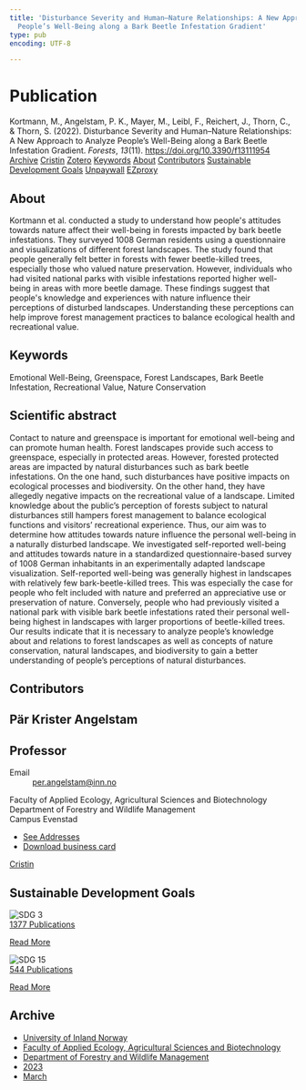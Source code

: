 ```yaml
---
title: 'Disturbance Severity and Human–Nature Relationships: A New Approach to Analyze
  People’s Well-Being along a Bark Beetle Infestation Gradient'
type: pub
encoding: UTF-8

---
```

<h1>Publication</h1>
<article id="csl-bib-container-WEVHTM8N" class="csl-bib-container">
  <div class="csl-bib-body"> <div class="csl-entry">Kortmann, M., Angelstam, P. K., Mayer, M., Leibl, F., Reichert, J., Thorn, C., &#38; Thorn, S. (2022). Disturbance Severity and Human–Nature Relationships: A New Approach to Analyze People’s Well-Being along a Bark Beetle Infestation Gradient. <i>Forests</i>, <i>13</i>(11). <a href="https://doi.org/10.3390/f13111954">https://doi.org/10.3390/f13111954</a></div> </div>
  <div class="csl-bib-buttons">
    <a href="#taxonomy-article-WEVHTM8N" alt="archive" class="csl-bib-button">Archive</a>
    <a href="https://app.cristin.no/results/show.jsf?id=2134406" alt="Cristin" class="csl-bib-button">Cristin</a>
    <a href="http://zotero.org/groups/5881554/items/WEVHTM8N" alt="Zotero" class="csl-bib-button">Zotero</a>
    <a href="#keywords-article-WEVHTM8N" alt="keywords" class="csl-bib-button">Keywords</a>
    <a href="#about-article-WEVHTM8N" alt="about_pub" class="csl-bib-button">About</a>
    <a href="#contributors-article-WEVHTM8N" alt="contributors" class="csl-bib-button">Contributors</a>
    <a href="#sdg-article-WEVHTM8N" alt="sdg" class="csl-bib-button">Sustainable Development Goals</a>
    <a href="https://www.mdpi.com/1999-4907/13/11/1954/pdf?version=1669107385" alt="Unpaywall" class="csl-bib-button">Unpaywall</a>
    <a href="https://www.mdpi.com/1999-4907/13/11/1954/pdf?version=1669107385" alt="EZproxy" class="csl-bib-button">EZproxy</a>
  </div>
  <div id="csl-bib-meta-container-WEVHTM8N"></div>
</article>
<div id="csl-bib-meta-WEVHTM8N" class="csl-bib-meta">
  <article id="about-article-WEVHTM8N" class="about_pub-article">
    <h1>About</h1>
    Kortmann et al. conducted a study to understand how people's attitudes towards nature affect their well-being in forests impacted by bark beetle infestations. They surveyed 1008 German residents using a questionnaire and visualizations of different forest landscapes. The study found that people generally felt better in forests with fewer beetle-killed trees, especially those who valued nature preservation. However, individuals who had visited national parks with visible infestations reported higher well-being in areas with more beetle damage. These findings suggest that people's knowledge and experiences with nature influence their perceptions of disturbed landscapes. Understanding these perceptions can help improve forest management practices to balance ecological health and recreational value.
  </article>
  <article id="keywords-article-WEVHTM8N" class="keywords-article">
    <h1>Keywords</h1>
    Emotional Well-Being, Greenspace, Forest Landscapes, Bark Beetle Infestation, Recreational Value, Nature Conservation
  </article>
  <article id="abstract-article-WEVHTM8N" class="abstract-article">
    <h1>Scientific abstract</h1>
    Contact to nature and greenspace is important for emotional well-being and can promote human health. Forest landscapes provide such access to greenspace, especially in protected areas. However, forested protected areas are impacted by natural disturbances such as bark beetle infestations. On the one hand, such disturbances have positive impacts on ecological processes and biodiversity. On the other hand, they have allegedly negative impacts on the recreational value of a landscape. Limited knowledge about the public’s perception of forests subject to natural disturbances still hampers forest management to balance ecological functions and visitors’ recreational experience. Thus, our aim was to determine how attitudes towards nature influence the personal well-being in a naturally disturbed landscape. We investigated self-reported well-being and attitudes towards nature in a standardized questionnaire-based survey of 1008 German inhabitants in an experimentally adapted landscape visualization. Self-reported well-being was generally highest in landscapes with relatively few bark-beetle-killed trees. This was especially the case for people who felt included with nature and preferred an appreciative use or preservation of nature. Conversely, people who had previously visited a national park with visible bark beetle infestations rated their personal 
well-being highest in landscapes with larger proportions of beetle-killed trees. Our results indicate that it is necessary to analyze people’s knowledge about and relations to forest landscapes as well as concepts of nature conservation, natural landscapes, and biodiversity to gain a better understanding of people’s perceptions of natural disturbances.
  </article>
  <article id="contributors-article-WEVHTM8N" class="contributors-article">
    <h1>Contributors</h1>
    <div class="personas"> <div class="vrtx-hinn-person-card"> <div class="photo"> <i class="lar la-user-circle missing-person"></i> </div> <div class="info"> <hgroup><h1>Pär Krister Angelstam</h1> <h2>Professor</h2> </hgroup><dl> <dt>Email</dt> <dd> <a href="mailto:per.angelstam@inn.no">per.angelstam@inn.no</a> </dd> </dl> <p> Faculty of Applied Ecology, Agricultural Sciences and Biotechnology<br> Department of Forestry and Wildlife Management<br> Campus Evenstad </p> <ul class="vrtx-hinn-links"> <li><a href="https://www.inn.no/english/find-an-employee/per-angelstam.html#vrtx-hinn-addresses">See Addresses</a></li> <li><a href="https://www.inn.no/english/find-an-employee/per-angelstam.html?vrtx=vcf">Download business card</a></li> </ul> </div> </div> <a href="https://app.cristin.no/persons/show.jsf?id=1318014" alt="Cristin URL" class="personas-cristin">Cristin</a> </div>
  </article>
  <article id="sdg-article-WEVHTM8N" class="sdg-article">
    <h1>Sustainable Development Goals</h1>
    <div class="sdg-container"><div id="sdg3" class="sdg">
        <img src="{{< params subfolder >}}images/sdg/sdg03_en.png" class="image" alt="SDG 3">
        <div class="sdg-overlay">
          <a href="{{< params subfolder >}}en/archive/?sdg=3#archive" class="sdg-publication-count"><span>1377</span> Publications</a>
          <p><a href="https://sdgs.un.org/goals/goal3" class="sdg-read-more">Read More</a></p>
        </div>
      </div> <div id="sdg15" class="sdg">
        <img src="{{< params subfolder >}}images/sdg/sdg15_en.png" class="image" alt="SDG 15">
        <div class="sdg-overlay">
          <a href="{{< params subfolder >}}en/archive/?sdg=15#archive" class="sdg-publication-count"><span>544</span> Publications</a>
          <p><a href="https://sdgs.un.org/goals/goal15" class="sdg-read-more">Read More</a></p>
        </div>
      </div></div>
  </article>
  <article id="taxonomy-article-WEVHTM8N" class="taxonomy-article">
    <h1>Archive</h1>
    <ul>
      <li><a href="{{< params subfolder >}}en/archive/?key=3DCRN523">University of Inland Norway</a></li>
      <li><a href="{{< params subfolder >}}en/archive/?key=T77LXH6D">Faculty of Applied Ecology, Agricultural Sciences and Biotechnology</a></li>
      <li><a href="{{< params subfolder >}}en/archive/?key=7TRARPE3">Department of Forestry and Wildlife Management</a></li>
      <li><a href="{{< params subfolder >}}en/archive/?key=WXLLSUEU">2023</a></li>
      <li><a href="{{< params subfolder >}}en/archive/?key=HU97CPNH">March</a></li>
    </ul>
  </article>
</div>
